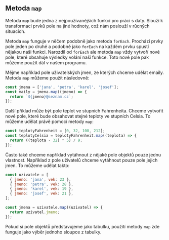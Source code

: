 ## Metoda `map`

Metoda `map` bude jedna z nejpoužívanějších funkcí pro práci s daty. Slouží k transformaci prvků pole na jiné hodnoty, což nám poslouží v růcných situacích.

Metoda `map` funguje v něčem podobně jako metoda `forEach`. Prochází prvky pole jeden po druhé a podobně jako `forEach` na každém prvku spustí nějakou naši funkci. Narozdil od `forEach` ale metoda `map` vždy vytvoří nové pole, které obsahuje výsledky volání naší funkce. Toto nové pole pak můžeme použít dál v našem programu.

Mějme například pole uživatelských jmen, ze kterých chceme udělat emaily. Metodu `map` můžeme použít následovně:

```js
const jmena = ['jana', 'petra', 'karel', 'josef'];
const maily = jmena.map((jmeno) => {
  return `${jmeno}@seznam.cz`;
});
```

Další příklad může být pole teplot ve stupních Fahrenheita. Chceme vytvořit nové pole, které bude obsahovat stejné teploty ve stupních Celsia. To můžeme udělat právě pomocí metody `map`:

```js
const teplotyFahrenheit = [0, 32, 100, 212];
const teplotyCelsia = teplotyFahrenheit.map((teplota) => {
  return ((teplota - 32) * 5) / 9;
});
```

Často také chceme například vytáhnout z nějaké pole objektů pouze jednu vlastnost. Například z pole uživatelů chceme vytáhnout pouze pole jejich jmen. To můžeme udělat takto:

```js
const uzivatele = [
  { jmeno: 'jana', vek: 23 },
  { jmeno: 'petra', vek: 28 },
  { jmeno: 'karel', vek: 19 },
  { jmeno: 'josef', vek: 21 },
];

const jmena = uzivatele.map((uzivatel) => {
  return uzivatel.jmeno;
});
```

Pokud si pole objektů představujeme jako tabulku, použití metody `map` zde funguje jako výběr jednoho sloupce z tabulky.
